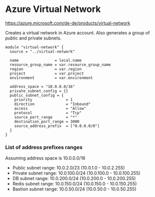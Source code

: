# Azure Virtual Network

https://azure.microsoft.com/de-de/products/virtual-network

Creates a virtual network in Azure account. Also generates a group of public and private subnets.

```
module "virtual-network" {
  source = "../virtual-network"

  name                = local.name
  resource_group_name = var.resource_group_name
  region              = var.region
  project             = var.project
  environment         = var.environment

  address_space = "10.0.0.0/16"
  private_subnet_config = {}
  public_subnet_config = {
    priority               = 1
    direction              = "Inbound"
    access                 = "Allow"
    protocol               = "Tcp"
    source_port_range      = "*"
    destination_port_range = 3000
    source_address_prefix  = ["0.0.0.0/0"]
  }
}
```

### List of address prefixes ranges
Assuming address space is 10.0.0.0/16
- Public subnet range: 10.0.2.0/23 (10.0.1.0 - 10.0.2.255)
- Private subnet range: 10.0.100.0/24 (10.0.100.0 - 10.0.100.255)
- DB subnet range: 10.0.200.0/24 (10.0.200.0 - 10.0.200.255)
- Redis subnet range: 10.0.150.0/24 (10.0.150.0 - 10.0.150.255)
- Bastion subnet range: 10.0.50.0/24 (10.0.50.0 - 10.0.50.255)
